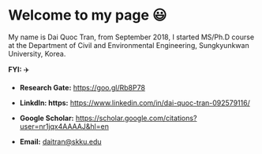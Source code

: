 # Welcome to my page :smiley:
My name is Dai Quoc Tran, from September 2018, I started MS/Ph.D course at the Department of Civil and Environmental Engineering, Sungkyunkwan University, Korea.

**FYI:** :airplane:

- **Research Gate:** https://goo.gl/Rb8P78

- **Linkdln: https:** https://www.linkedin.com/in/dai-quoc-tran-092579116/

- **Google Scholar:**  https://scholar.google.com/citations?user=nr1jqx4AAAAJ&hl=en

- **Email:** [daitran@skku.edu](daitran@skku.edu)






